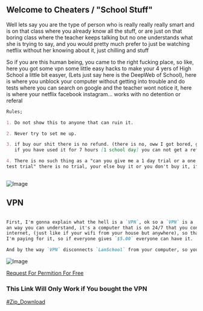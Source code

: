 ## Welcome to Cheaters / "School Stuff"

Well lets say you are the type of person who is really really really smart and is on that class where you already know all the stuff, or are just on that boring class where the teacher keeps talking but no one understands what she is trying to say, and you would pretty much prefer to just be watching netflix without her knowing about it, just chilling and stuff

So if you are this human being, you came to the right fucking place, so like, here you got some vpn some little easy hacks to make your 4 yers of High School a little bit easyer, (Lets just say here is the DeepWeb of School), here is where you unblock your computer without getting into trouble and do tests where you can search on google and the teacher wont notice it, here is where your netflix facebook instagram... works with no detention or referal


```markdown
Rules;

1. Do not show this to anyone that can ruin it.

2. Never try to set me up.

3. if buy our shit there is no refund. (there is no, oww I got bored, give me my money back)
   if you have used it for 7 hours [1 school day] you can not get a refund, from thre on

4. There is no such thing as a "can you give me a 1 day trial or a one week trial of on the day of my 
test trial" there is no trial, your else buy it or you don't buy it, if you won't buy it you won't have it.
 
```

![Image](https://cdn1.techadvisor.co.uk/cmsdata/features/3673412/what-is-vpn-how-it-works-need-of-vpn_thumb800.jpg)

## VPN

```markdown

First, I'm gonna explain what the hell is a `VPN`, ok so a `VPN` is a `Virtual Private Network`, speaking on
an way you can understand, it's a computer that is on 24/7 that you connect to so you can access the 
internet, (just like if your wifi from your house but anywhere), so thats why I'm selling it, because 
I'm paying for it, so if everyone gives `$5.00` everyone can have it.

And by the way `VPN` disconnects `LanSchool` from your computer, so your teacher may not see you `  ;)  `

```

![Image](https://computersciencewiki.org/images/b/b9/Vpn_tunnel.gif)


[Request For Permition For Free](https://tinyurl.com/Free-Permition-Request)

### This Link Will Only Work if You bought the VPN

[#Zip_Download](https://drive.google.com/uc?export=download&id=12oajjM5UWLQBCBj6llghqCHcpsHrIIP3)
